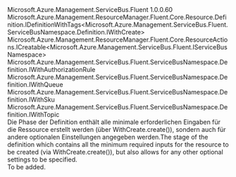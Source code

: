 <Type Name="IWithCreate" FullName="Microsoft.Azure.Management.ServiceBus.Fluent.ServiceBusNamespace.Definition.IWithCreate">
  <TypeSignature Language="C#" Value="public interface IWithCreate : Microsoft.Azure.Management.ResourceManager.Fluent.Core.Resource.Definition.IDefinitionWithTags&lt;Microsoft.Azure.Management.ServiceBus.Fluent.ServiceBusNamespace.Definition.IWithCreate&gt;, Microsoft.Azure.Management.ResourceManager.Fluent.Core.ResourceActions.ICreatable&lt;Microsoft.Azure.Management.ServiceBus.Fluent.IServiceBusNamespace&gt;, Microsoft.Azure.Management.ServiceBus.Fluent.ServiceBusNamespace.Definition.IWithAuthorizationRule, Microsoft.Azure.Management.ServiceBus.Fluent.ServiceBusNamespace.Definition.IWithQueue, Microsoft.Azure.Management.ServiceBus.Fluent.ServiceBusNamespace.Definition.IWithSku, Microsoft.Azure.Management.ServiceBus.Fluent.ServiceBusNamespace.Definition.IWithTopic" />
  <TypeSignature Language="ILAsm" Value=".class public interface auto ansi abstract IWithCreate implements class Microsoft.Azure.Management.ResourceManager.Fluent.Core.Resource.Definition.IDefinitionWithTags`1&lt;class Microsoft.Azure.Management.ServiceBus.Fluent.ServiceBusNamespace.Definition.IWithCreate&gt;, class Microsoft.Azure.Management.ResourceManager.Fluent.Core.ResourceActions.ICreatable`1&lt;class Microsoft.Azure.Management.ServiceBus.Fluent.IServiceBusNamespace&gt;, class Microsoft.Azure.Management.ResourceManager.Fluent.Core.ResourceActions.IIndexable, class Microsoft.Azure.Management.ServiceBus.Fluent.ServiceBusNamespace.Definition.IWithAuthorizationRule, class Microsoft.Azure.Management.ServiceBus.Fluent.ServiceBusNamespace.Definition.IWithQueue, class Microsoft.Azure.Management.ServiceBus.Fluent.ServiceBusNamespace.Definition.IWithSku, class Microsoft.Azure.Management.ServiceBus.Fluent.ServiceBusNamespace.Definition.IWithTopic" />
  <TypeSignature Language="DocId" Value="T:Microsoft.Azure.Management.ServiceBus.Fluent.ServiceBusNamespace.Definition.IWithCreate" />
  <TypeSignature Language="VB.NET" Value="Public Interface IWithCreate&#xA;Implements ICreatable(Of IServiceBusNamespace), IDefinitionWithTags(Of IWithCreate), IWithAuthorizationRule, IWithQueue, IWithSku, IWithTopic" />
  <TypeSignature Language="F#" Value="type IWithCreate = interface&#xA;    interface ICreatable&lt;IServiceBusNamespace&gt;&#xA;    interface IIndexable&#xA;    interface IDefinitionWithTags&lt;IWithCreate&gt;&#xA;    interface IWithSku&#xA;    interface IWithQueue&#xA;    interface IWithTopic&#xA;    interface IWithAuthorizationRule" />
  <AssemblyInfo>
    <AssemblyName>Microsoft.Azure.Management.ServiceBus.Fluent</AssemblyName>
    <AssemblyVersion>1.0.0.60</AssemblyVersion>
  </AssemblyInfo>
  <Interfaces>
    <Interface>
      <InterfaceName>Microsoft.Azure.Management.ResourceManager.Fluent.Core.Resource.Definition.IDefinitionWithTags&lt;Microsoft.Azure.Management.ServiceBus.Fluent.ServiceBusNamespace.Definition.IWithCreate&gt;</InterfaceName>
    </Interface>
    <Interface>
      <InterfaceName>Microsoft.Azure.Management.ResourceManager.Fluent.Core.ResourceActions.ICreatable&lt;Microsoft.Azure.Management.ServiceBus.Fluent.IServiceBusNamespace&gt;</InterfaceName>
    </Interface>
    <Interface>
      <InterfaceName>Microsoft.Azure.Management.ServiceBus.Fluent.ServiceBusNamespace.Definition.IWithAuthorizationRule</InterfaceName>
    </Interface>
    <Interface>
      <InterfaceName>Microsoft.Azure.Management.ServiceBus.Fluent.ServiceBusNamespace.Definition.IWithQueue</InterfaceName>
    </Interface>
    <Interface>
      <InterfaceName>Microsoft.Azure.Management.ServiceBus.Fluent.ServiceBusNamespace.Definition.IWithSku</InterfaceName>
    </Interface>
    <Interface>
      <InterfaceName>Microsoft.Azure.Management.ServiceBus.Fluent.ServiceBusNamespace.Definition.IWithTopic</InterfaceName>
    </Interface>
  </Interfaces>
  <Docs>
    <summary>
            <span data-ttu-id="0c6c5-101">Die Phase der Definition enthält alle minimale erforderlichen Eingaben für die Ressource erstellt werden (über WithCreate.create()), sondern auch für andere optionalen Einstellungen angegeben werden.</span><span class="sxs-lookup"><span data-stu-id="0c6c5-101">The stage of the definition which contains all the minimum required inputs for the resource to be created (via  WithCreate.create()), but also allows for any other optional settings to be specified.</span></span>
            </summary>
    <remarks>To be added.</remarks>
  </Docs>
  <Members />
</Type>